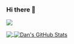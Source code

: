 ### Hi there 👋

<!--
**mukanov8/mukanov8** is a ✨ _special_ ✨ repository because its `README.md` (this file) appears on your GitHub profile.

Here are some ideas to get you started:

- 🔭 I’m currently working on ...
- 🌱 I’m currently learning ...
- 👯 I’m looking to collaborate on ...
- 🤔 I’m looking for help with ...
- 💬 Ask me about ...
- 📫 How to reach me: ...
- 😄 Pronouns: ...
- ⚡ Fun fact: ...
-->

[![](https://github-readme-stats.vercel.app/api?username=mukanov8&count_private=true)](https://github.com/mukanov8/mukanov8)

<a href="https://github.com/mukanov8/mukanov8">
  <img align="center" src="https://github-readme-stats.vercel.app/api/top-langs/?username=mukanov8&hide=html&bg_color=031a1f&title_color=bdddff&text_color=44a7c4&icon_color=0e6b7f" />
</a>

<a href="https://github.com/mukanov8/mukanov8">
  <img align="center" src="https://github-readme-stats.vercel.app/api?username=mukanov8&show_icons=true&show_owner=true&line_height=27&count_private=true&include_all_commits=true&title_color=bdddff&text_color=1cd6ff&icon_color=ef8539&bg_color=031a1f" alt="Dan's GitHub Stats" />
</a>
